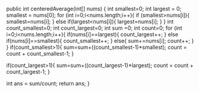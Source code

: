 public int centeredAverage(int[] nums) {
  int smallest=0;
  int largest = 0;
  smallest = nums[0];
  for (int i=0;i<nums.length;i++){
    if (smallest>nums[i]){
      smallest=nums[i];
    } else if(largest<nums[i]){
      largest=nums[i];
    }
  }
  int count_smallest=0;
  int count_largest=0;
  int sum =0;
  int count=0;
  for (int i=0;i<nums.length;i++){
    if(nums[i]==largest){
      count_largest++;
    } else if(nums[i]==smallest){
      count_smallest++;
    } else{
      sum+=nums[i];
      count++;
    } 
  }
  if(count_smallest>1){
    sum=sum+((count_smallest-1)*smallest);
    count = count + count_smallest-1;
  }
  
  if(count_largest>1){
    sum=sum+((count_largest-1)*largest);
    count = count + count_largest-1;
  }
  
  int ans = sum/count;
  return ans;
}
